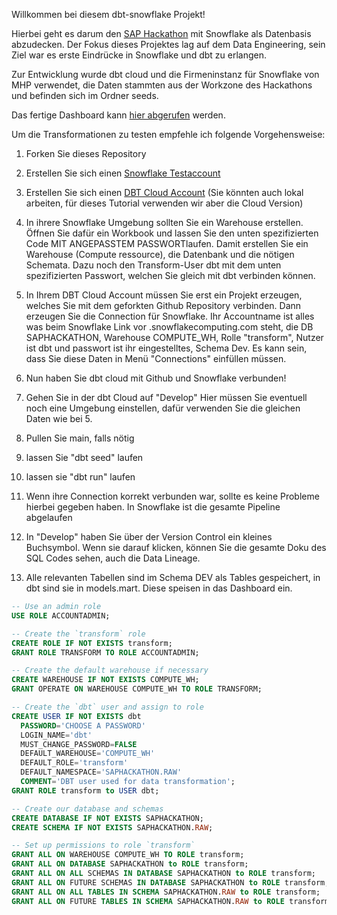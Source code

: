 Willkommen bei diesem dbt-snowflake Projekt!

Hierbei geht es darum den [SAP Hackathon](https://webinars.sap.com/datasphere-virtual-hackathon/en/home) mit Snowflake als Datenbasis abzudecken. 
Der Fokus dieses Projektes lag auf dem Data Engineering, sein Ziel war es erste Eindrücke in Snowflake und dbt zu erlangen.

Zur Entwicklung wurde dbt cloud und die Firmeninstanz für Snowflake von MHP verwendet, die Daten stammten aus der Workzone des Hackathons und befinden sich im Ordner seeds.

Das fertige Dashboard kann [hier abgerufen](https://lookerstudio.google.com/u/1/reporting/6b8b55ef-08d1-4ce5-b096-e12f2feb42d6/page/PQTVD/edit) werden.

Um die Transformationen zu testen empfehle ich folgende Vorgehensweise:
1. Forken Sie dieses Repository
2. Erstellen Sie sich einen [Snowflake Testaccount](https://signup.snowflake.com/)
3. Erstellen Sie sich einen [DBT Cloud Account](https://www.getdbt.com/signup/) (Sie könnten auch lokal arbeiten, für dieses Tutorial verwenden wir aber die Cloud Version)
4. In ihrere Snowflake Umgebung sollten Sie ein Warehouse erstellen. Öffnen Sie dafür ein Workbook und lassen Sie den unten spezifizierten Code MIT ANGEPASSTEM PASSWORTlaufen. Damit erstellen Sie ein Warehouse (Compute ressource), die Datenbank und die nötigen Schemata. Dazu noch den Transform-User dbt mit dem unten spezifizierten Passwort, welchen Sie gleich mit dbt verbinden können.

5. In Ihrem DBT Cloud Account müssen Sie erst ein Projekt erzeugen, welches Sie mit dem geforkten Github Repository verbinden. Dann erzeugen Sie die Connection für Snowflake. Ihr Accountname ist alles was beim Snowflake Link vor .snowflakecomputing.com steht, die DB SAPHACKATHON, Warehouse COMPUTE_WH, Rolle "transform", Nutzer ist dbt und passwort ist ihr eingestelltes, Schema Dev. Es kann sein, dass Sie diese Daten in Menü "Connections" einfüllen müssen.
6. Nun haben Sie dbt cloud mit Github und Snowflake verbunden!
7. Gehen Sie in der dbt Cloud auf "Develop" Hier müssen Sie eventuell noch eine Umgebung einstellen, dafür verwenden Sie die gleichen Daten wie bei 5.
8. Pullen Sie main, falls nötig
9. lassen Sie "dbt seed" laufen
10. lassen sie "dbt run" laufen
11. Wenn ihre Connection korrekt verbunden war, sollte es keine Probleme hierbei gegeben haben. In Snowflake ist die gesamte Pipeline abgelaufen
12. In "Develop" haben Sie über der Version Control ein kleines Buchsymbol. Wenn sie darauf klicken, können Sie die gesamte Doku des SQL Codes sehen, auch die Data Lineage.
13. Alle relevanten Tabellen sind im Schema DEV als Tables gespeichert, in dbt sind sie in models.mart. Diese speisen in das Dashboard ein.

```sql
-- Use an admin role
USE ROLE ACCOUNTADMIN;

-- Create the `transform` role
CREATE ROLE IF NOT EXISTS transform;
GRANT ROLE TRANSFORM TO ROLE ACCOUNTADMIN;

-- Create the default warehouse if necessary
CREATE WAREHOUSE IF NOT EXISTS COMPUTE_WH;
GRANT OPERATE ON WAREHOUSE COMPUTE_WH TO ROLE TRANSFORM;

-- Create the `dbt` user and assign to role
CREATE USER IF NOT EXISTS dbt
  PASSWORD='CHOOSE A PASSWORD'
  LOGIN_NAME='dbt'
  MUST_CHANGE_PASSWORD=FALSE
  DEFAULT_WAREHOUSE='COMPUTE_WH'
  DEFAULT_ROLE='transform'
  DEFAULT_NAMESPACE='SAPHACKATHON.RAW'
  COMMENT='DBT user used for data transformation';
GRANT ROLE transform to USER dbt;

-- Create our database and schemas
CREATE DATABASE IF NOT EXISTS SAPHACKATHON;
CREATE SCHEMA IF NOT EXISTS SAPHACKATHON.RAW;

-- Set up permissions to role `transform`
GRANT ALL ON WAREHOUSE COMPUTE_WH TO ROLE transform; 
GRANT ALL ON DATABASE SAPHACKATHON to ROLE transform;
GRANT ALL ON ALL SCHEMAS IN DATABASE SAPHACKATHON to ROLE transform;
GRANT ALL ON FUTURE SCHEMAS IN DATABASE SAPHACKATHON to ROLE transform;
GRANT ALL ON ALL TABLES IN SCHEMA SAPHACKATHON.RAW to ROLE transform;
GRANT ALL ON FUTURE TABLES IN SCHEMA SAPHACKATHON.RAW to ROLE transform;
```
